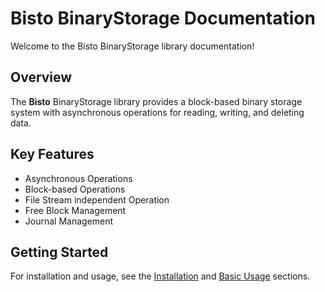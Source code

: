 # Bisto BinaryStorage Documentation

Welcome to the Bisto BinaryStorage library documentation!

## Overview
The **Bisto** BinaryStorage library provides a block-based binary storage system with asynchronous operations for reading, writing, and deleting data.

## Key Features
- Asynchronous Operations
- Block-based Operations
- File Stream independent Operation
- Free Block Management
- Journal Management

## Getting Started
For installation and usage, see the [Installation](installation.md) and [Basic Usage](usage.md) sections.
